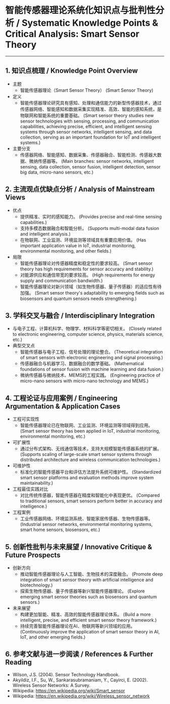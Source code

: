 # 智能传感器理论系统化知识点与批判性分析 / Systematic Knowledge Points & Critical Analysis: Smart Sensor Theory

---

## 1. 知识点梳理 / Knowledge Point Overview

- 主题
  - 智能传感器理论（Smart Sensor Theory）
      (Smart Sensor Theory)
- 定义
  - 智能传感器理论研究具有感知、处理和通信能力的新型传感器技术，通过传感器网络、智能感知和数据采集实现精准、高效、智能的感知系统，是物联网和智能系统的重要基础。
      (Smart sensor theory studies new sensor technologies with sensing, processing, and communication capabilities, achieving precise, efficient, and intelligent sensing systems through sensor networks, intelligent sensing, and data collection, serving as an important foundation for IoT and intelligent systems.)
- 主要分支
  - 传感器网络、智能感知、数据采集、传感器融合、智能检测、传感器大数据、微纳传感器等。
      (Main branches: sensor networks, intelligent sensing, data collection, sensor fusion, intelligent detection, sensor big data, micro-nano sensors, etc.)

## 2. 主流观点优缺点分析 / Analysis of Mainstream Views

- 优点
  - 提供精准、实时的感知能力。
      (Provides precise and real-time sensing capabilities.)
  - 支持多模态数据融合和智能分析。
      (Supports multi-modal data fusion and intelligent analysis.)
  - 在物联网、工业监测、环境监测等领域具有重要应用价值。
      (Has important application value in IoT, industrial monitoring, environmental monitoring, and other fields.)
- 局限
  - 智能传感器理论对传感器精度和稳定性的要求较高。
      (Smart sensor theory has high requirements for sensor accuracy and stability.)
  - 对能源供应和通信带宽的要求较高。
      (High requirements for energy supply and communication bandwidth.)
  - 智能传感器理论对新兴领域（如生物传感器、量子传感器）的适应性有待加强。
      (Smart sensor theory's adaptability to emerging fields such as biosensors and quantum sensors needs strengthening.)

## 3. 学科交叉与融合 / Interdisciplinary Integration

- 与电子工程、计算机科学、物理学、材料科学等密切相关。
  (Closely related to electronic engineering, computer science, physics, materials science, etc.)
- 典型交叉点
  - 智能传感器与电子工程、信号处理的理论整合。
      (Theoretical integration of smart sensors with electronic engineering and signal processing.)
  - 传感器融合与机器学习、数据融合的数学基础。
      (Mathematical foundations of sensor fusion with machine learning and data fusion.)
  - 微纳传感器与微纳技术、MEMS的工程实践。
      (Engineering practice of micro-nano sensors with micro-nano technology and MEMS.)

## 4. 工程论证与应用案例 / Engineering Argumentation & Application Cases

- 工程可实现性
  - 智能传感器理论已在物联网、工业监测、环境监测等领域得到应用。
      (Smart sensor theory has been applied in IoT, industrial monitoring, environmental monitoring, etc.)
- 可扩展性
  - 通过分布式架构、无线通信等技术，支持大规模智能传感器系统的扩展。
      (Supports scaling of large-scale smart sensor systems through distributed architecture and wireless communication technologies.)
- 可维护性
  - 标准化的智能传感器平台和评估方法提升系统可维护性。
      (Standardized smart sensor platforms and evaluation methods improve system maintainability.)
- 工程最佳实践对比
  - 对比传统传感器，智能传感器在精度和智能化中表现更优。
      (Compared to traditional sensors, smart sensors perform better in accuracy and intelligence.)
- 工程案例
  - 工业传感器网络、环境监测系统、智能家居传感器、生物传感器等。
      (Industrial sensor networks, environmental monitoring systems, smart home sensors, biosensors, etc.)

## 5. 创新性批判与未来展望 / Innovative Critique & Future Prospects

- 创新方向
  - 推动智能传感器理论与人工智能、生物技术的深度融合。
      (Promote deep integration of smart sensor theory with artificial intelligence and biotechnology.)
  - 探索生物传感器、量子传感器等新兴智能传感器理论。
      (Explore emerging smart sensor theories such as biosensors and quantum sensors.)
- 未来展望
  - 构建更加智能、精准、高效的智能传感器理论体系。
      (Build a more intelligent, precise, and efficient smart sensor theory framework.)
  - 持续完善智能传感器理论在AI、物联网等新兴领域的应用。
      (Continuously improve the application of smart sensor theory in AI, IoT, and other emerging fields.)

## 6. 参考文献与进一步阅读 / References & Further Reading

- Wilson, J.S. (2004). Sensor Technology Handbook.
- Akyildiz, I.F., Su, W., Sankarasubramaniam, Y., Cayirci, E. (2002). Wireless Sensor Networks: A Survey.
- Wikipedia: <https://en.wikipedia.org/wiki/Smart_sensor>
- Wikipedia: <https://en.wikipedia.org/wiki/Wireless_sensor_network>
